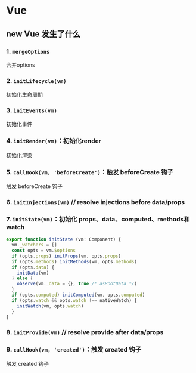 # Vue

## new Vue 发生了什么

### 1. `mergeOptions`

合并options

### 2. `initLifecycle(vm)`

初始化生命周期

### 3. `initEvents(vm)`

初始化事件

### 4. `initRender(vm)`：初始化render

初始化渲染

### 5. `callHook(vm, 'beforeCreate')`：触发 beforeCreate 钩子

触发 beforeCreate 钩子

### 6. `initInjections(vm)` // resolve injections before data/props

### 7. `initState(vm)`：初始化 props、data、computed、methods和watch

```javascript
export function initState (vm: Component) {
  vm._watchers = []
  const opts = vm.$options
  if (opts.props) initProps(vm, opts.props)
  if (opts.methods) initMethods(vm, opts.methods)
  if (opts.data) {
    initData(vm)
  } else {
    observe(vm._data = {}, true /* asRootData */)
  }
  if (opts.computed) initComputed(vm, opts.computed)
  if (opts.watch && opts.watch !== nativeWatch) {
    initWatch(vm, opts.watch)
  }
}
```

### 8. `initProvide(vm)` // resolve provide after data/props

### 9. `callHook(vm, 'created')`：触发 created 钩子

触发 created 钩子
